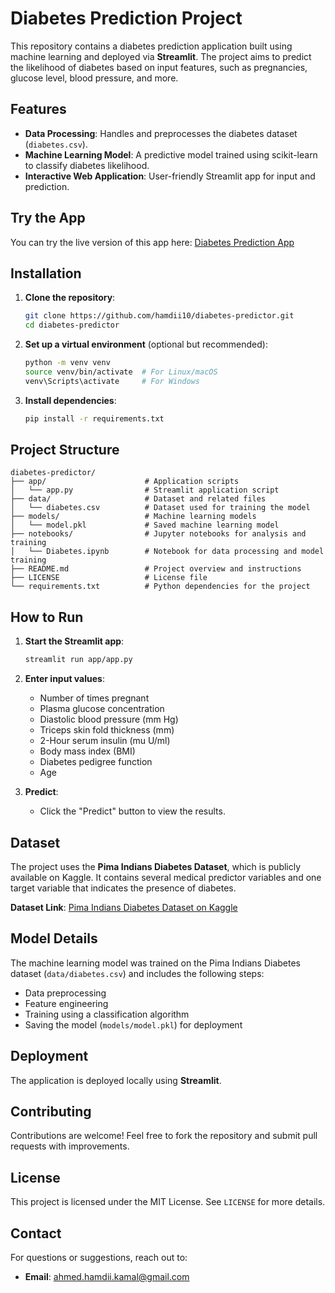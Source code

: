 # Diabetes Prediction Project

This repository contains a diabetes prediction application built using machine learning and deployed via **Streamlit**. The project aims to predict the likelihood of diabetes based on input features, such as pregnancies, glucose level, blood pressure, and more.

## Features

- **Data Processing**: Handles and preprocesses the diabetes dataset (`diabetes.csv`).
- **Machine Learning Model**: A predictive model trained using scikit-learn to classify diabetes likelihood.
- **Interactive Web Application**: User-friendly Streamlit app for input and prediction.

## Try the App

You can try the live version of this app here: [Diabetes Prediction App](https://diabetes-predictor-h.streamlit.app/)

## Installation

1. **Clone the repository**:
   ```bash
   git clone https://github.com/hamdii10/diabetes-predictor.git
   cd diabetes-predictor
   ```

2. **Set up a virtual environment** (optional but recommended):
   ```bash
   python -m venv venv
   source venv/bin/activate  # For Linux/macOS
   venv\Scripts\activate     # For Windows
   ```

3. **Install dependencies**:
   ```bash
   pip install -r requirements.txt
   ```
## Project Structure

```
diabetes-predictor/
├── app/                      # Application scripts
│   └── app.py                # Streamlit application script
├── data/                     # Dataset and related files
│   └── diabetes.csv          # Dataset used for training the model
├── models/                   # Machine learning models
│   └── model.pkl             # Saved machine learning model
├── notebooks/                # Jupyter notebooks for analysis and training
│   └── Diabetes.ipynb        # Notebook for data processing and model training
├── README.md                 # Project overview and instructions
├── LICENSE                   # License file
└── requirements.txt          # Python dependencies for the project
```

## How to Run

1. **Start the Streamlit app**:
   ```bash
   streamlit run app/app.py
   ```

2. **Enter input values**:
   - Number of times pregnant
   - Plasma glucose concentration
   - Diastolic blood pressure (mm Hg)
   - Triceps skin fold thickness (mm)
   - 2-Hour serum insulin (mu U/ml)
   - Body mass index (BMI)
   - Diabetes pedigree function
   - Age

3. **Predict**:
   - Click the "Predict" button to view the results.

## Dataset

The project uses the **Pima Indians Diabetes Dataset**, which is publicly available on Kaggle. It contains several medical predictor variables and one target variable that indicates the presence of diabetes.

**Dataset Link**: [Pima Indians Diabetes Dataset on Kaggle](https://www.kaggle.com/datasets/mathchi/diabetes-data-set/data)

## Model Details

The machine learning model was trained on the Pima Indians Diabetes dataset (`data/diabetes.csv`) and includes the following steps:
- Data preprocessing
- Feature engineering
- Training using a classification algorithm
- Saving the model (`models/model.pkl`) for deployment

## Deployment

The application is deployed locally using **Streamlit**. 

## Contributing

Contributions are welcome! Feel free to fork the repository and submit pull requests with improvements.

## License

This project is licensed under the MIT License. See `LICENSE` for more details.

## Contact

For questions or suggestions, reach out to:
- **Email**: ahmed.hamdii.kamal@gmail.com
